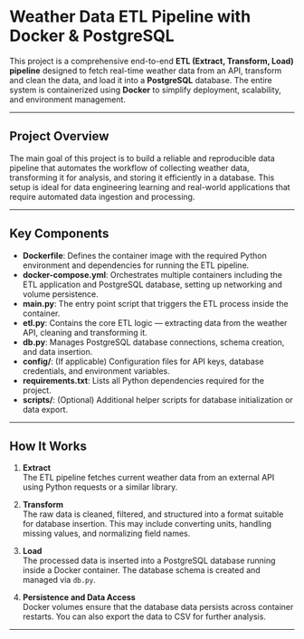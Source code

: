 # Weather Data ETL Pipeline with Docker & PostgreSQL

This project is a comprehensive end-to-end **ETL (Extract, Transform, Load) pipeline** designed to fetch real-time weather data from an API, transform and clean the data, and load it into a **PostgreSQL** database. The entire system is containerized using **Docker** to simplify deployment, scalability, and environment management.

---

## Project Overview

The main goal of this project is to build a reliable and reproducible data pipeline that automates the workflow of collecting weather data, transforming it for analysis, and storing it efficiently in a database. This setup is ideal for data engineering learning and real-world applications that require automated data ingestion and processing.

---

## Key Components

- **Dockerfile**: Defines the container image with the required Python environment and dependencies for running the ETL pipeline.
- **docker-compose.yml**: Orchestrates multiple containers including the ETL application and PostgreSQL database, setting up networking and volume persistence.
- **main.py**: The entry point script that triggers the ETL process inside the container.
- **etl.py**: Contains the core ETL logic — extracting data from the weather API, cleaning and transforming it.
- **db.py**: Manages PostgreSQL database connections, schema creation, and data insertion.
- **config/**: (If applicable) Configuration files for API keys, database credentials, and environment variables.
- **requirements.txt**: Lists all Python dependencies required for the project.
- **scripts/**: (Optional) Additional helper scripts for database initialization or data export.
  
---

## How It Works

1. **Extract**  
   The ETL pipeline fetches current weather data from an external API using Python requests or a similar library.

2. **Transform**  
   The raw data is cleaned, filtered, and structured into a format suitable for database insertion. This may include converting units, handling missing values, and normalizing field names.

3. **Load**  
   The processed data is inserted into a PostgreSQL database running inside a Docker container. The database schema is created and managed via `db.py`.

4. **Persistence and Data Access**  
   Docker volumes ensure that the database data persists across container restarts. You can also export the data to CSV for further analysis.

---


 
